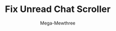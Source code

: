 ---
title: Fix Unread Chat Scroller
author: Mega-Mewthree
description:
  Fixes channels not getting marked as read upon scrolling to the bottom of the chat when using custom themes.
github: https://github.com/Mega-Mewthree/
download: https://github.com/Mega-Mewthree/BetterDiscordPlugins/tree/master/Plugins/FixUnreadChatScroller
support: https://discordapp.com/invite/ZYND2Xd
tags:
layout: product
ghcommentid: 46
---